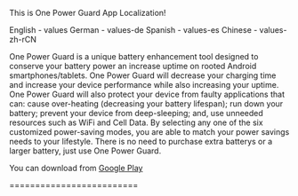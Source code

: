 This is One Power Guard App Localization!

English - values
German  - values-de
Spanish - values-es
Chinese - values-zh-rCN

One Power Guard is a unique battery enhancement tool designed to conserve your battery power an increase uptime on rooted Android smartphones/tablets. One Power Guard will decrease your charging time and increase your device performance while also increasing your uptime. One Power Guard will also protect your device from faulty applications that can: cause over-heating (decreasing your battery lifespan); run down your battery; prevent your device from deep-sleeping; and, use unneeded resources such as WiFi and Cell Data. By selecting any one of the six customized power-saving modes, you are able to match your power savings needs to your lifestyle. There is no need to purchase extra batterys or a larger battery, just use One Power Guard.

You can download from <a href="https://play.google.com/store/apps/details?id=com.onexuan.battery">Google Play</a>

=========================
